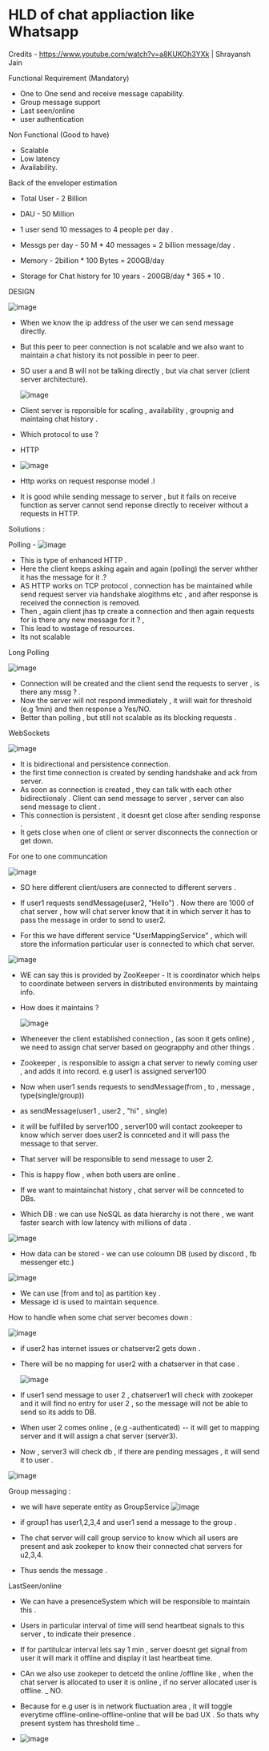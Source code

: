 <h1>HLD of chat appliaction like Whatsapp</h1>

Credits - https://www.youtube.com/watch?v=a8KUKOh3YXk | Shrayansh Jain

Functional Requirement (Mandatory)

- One to One send and receive message capability.
- Group message support
- Last seen/online
- user authentication


Non Functional (Good to have)

- Scalable
- Low latency
- Availability.


Back of the enveloper estimation

- Total User - 2 Billion
- DAU - 50 Million
- 1 user send 10 messages to 4 people per day .
- Messgs per day - 50 M * 40 messages = 2 billion message/day .

- Memory - 2billion * 100 Bytes = 200GB/day

- Storage for Chat history for 10 years - 200GB/day * 365 * 10 .


DESIGN


![image](https://github.com/user-attachments/assets/23fef9f8-e6b5-4fda-abff-2b268dd0e4a8)

- When we know the ip address of the user we can send message directly.
- But this peer to peer connection is not scalable and we also want to maintain a chat history its not possible in peer to peer.

 - SO user a and B will not be talking directly , but via chat server (client server architecture).

   ![image](https://github.com/user-attachments/assets/ff7c8f3a-d1c0-4044-b562-74498cfe17e1)


 - Client server is reponsible for scaling , availability , groupnig and maintaing chat history .

 - Which protocol to use ?

 -  HTTP
 - ![image](https://github.com/user-attachments/assets/8d8982f4-103e-43eb-be60-8a10621de41f)

 - Http works on request response model .I
 - It is good while sending message to server , but it fails on receive function as server cannot send reponse directly to receiver without a requests in HTTP.

  Soliutions : 

Polling  -
     ![image](https://github.com/user-attachments/assets/3251f63c-3e17-4295-a187-fcb4c5dc7b6d)

  - This is type of enhanced HTTP .
  - Here the client keeps asking again and again (polling) the server whther it has the message for it .?
  - AS HTTP works on TCP protocol , connection has be maintained while send request server via handshake alogithms etc , and after response is received the connection is removed.
  - Then , again client jhas tp create a connection and then again requests for is there any new message for it ? , 
  - This lead to wastage of resources.
  - Its not scalable

Long Polling

  ![image](https://github.com/user-attachments/assets/d5f6ddef-3f8d-4aad-87db-9bc64261c2f9)

  - Connection will be created and the client send the requests to server , is there any mssg ? .
  - Now the server will not respond immediately , it wiill wait for threshold (e.g 1min) and then response a Yes/NO.
  - Better than polling , but still not scalable as its blocking requests .
    
WebSockets
  
  ![image](https://github.com/user-attachments/assets/3bcea849-5c24-4d98-b735-8e415ce381bc)

 - It is bidirectional and persistence connection.
 - the first time connection is created by sending handshake and ack from server.
 - As soon as connection is created , they can talk with each other bidirectiionaly . Client can send message to server , server can also send message to client .
 - This connection is persistent , it doesnt get close after sending response .
 - It gets close when one of client or server disconnects the connection or get down.



For one to one communcation 

![image](https://github.com/user-attachments/assets/aa04e106-38af-4620-ba5b-7538f2c54fec)

- SO here different client/users are connected to different servers .
- If user1 requests sendMessage(user2, "Hello") . Now there are 1000 of chat server , how will chat server know that it in which server it has to pass the message in order to send to user2.

- For this we have different service "UserMappingService" , which will store the information particular user is connected to which chat server.

![image](https://github.com/user-attachments/assets/e22b9371-178c-453e-8581-62ebb5ae9e75)

- WE can say this is provided by ZooKeeper - It is coordinator which helps to coordinate between servers in distributed environments by maintaing info.

- How does it maintains ?

  ![image](https://github.com/user-attachments/assets/b92e4ce2-5d56-4881-9041-8e2d9e742caf)


- Wheneever the client established connection , (as soon it gets online) , we need to assign chat server based on geograpphy and other things .
- Zookeeper , is responsible to assign a chat server to newly coming user , and adds it into record. e.g user1 is assigned server100

- Now when user1 sends requests to sendMessage(from , to , message , type(single/group))
- as sendMessage(user1 , user2 , "hi" , single)
- it will be fulfilled by server100 , server100 will contact zookeeper to know which server does user2 is connceted and it will pass the message to that server.
- That server will be responsible to send message to user 2.

- This is happy flow , when both users are online .

- If we want to maintainchat history , chat server will be connceted to DBs.

- Which DB  : we can use NoSQL as data hierarchy is not there , we want faster search with low latency with millions of data .

![image](https://github.com/user-attachments/assets/87f433b2-a00c-492c-b820-7f922d037e9a)


- How data can be stored - we can use coloumn DB (used by discord , fb messenger etc.)

![image](https://github.com/user-attachments/assets/5509322b-5270-4590-9050-8beca1482ce2)

- We can use [from and to] as partition key .
- Message id is used to maintain sequence.



How to handle when some chat server becomes down :

![image](https://github.com/user-attachments/assets/a7c5f6b3-4073-45b8-93ba-39fcf24af042)

- if user2 has internet issues or chatserver2 gets down .

- There will be no mapping for user2 with a chatserver in that case .

  ![image](https://github.com/user-attachments/assets/0f6a290e-4bfe-45d6-bf7c-d0ca44530ed2)

- If user1 send message to user 2 , chatserver1 will check with zookeper and it will find no entry for user 2 , so the message will not be able to send so its adds to DB.

- When user 2 comes online , (e.g -authenticated) -- it will get to mapping server and it will assign a chat server (server3).

- Now , server3 will check db , if there are pending messages , it will send it to user .


![image](https://github.com/user-attachments/assets/45ef0a3a-8bec-4fed-9dc0-198c6f35ec2f)



Group messaging :

- we will have seperate entity as GroupService
![image](https://github.com/user-attachments/assets/03825425-d5ca-4a36-9b26-5e4145b568f0)

- if group1 has user1,2,3,4 and user1 send a message to the group .

- The chat server will call group service to know which all users are present and ask zookeper to know their connected chat servers for u2,3,4.
- Thus sends the message .


LastSeen/online

- We can have a presenceSystem which will be responsible to maintain this .

- Users in particular interval of time will send heartbeat signals to this server , to indicate their presence .
- If for partitulcar interval lets say 1 min , server doesnt get signal from user it will mark it offline and display it last heartbeat time.

- CAn we also use zookeper to detcetd the online /offline like , when the chat server is allocated to user it is online , if no server allocated user is offline.  _ NO.

- Because for e.g user is in network fluctuation area , it will toggle everytime offline-online-offline-online that will be bad UX . So thats why present system has threshold time ..

- ![image](https://github.com/user-attachments/assets/339985b9-523a-4f1a-a252-51d5fe5cc7b3)


